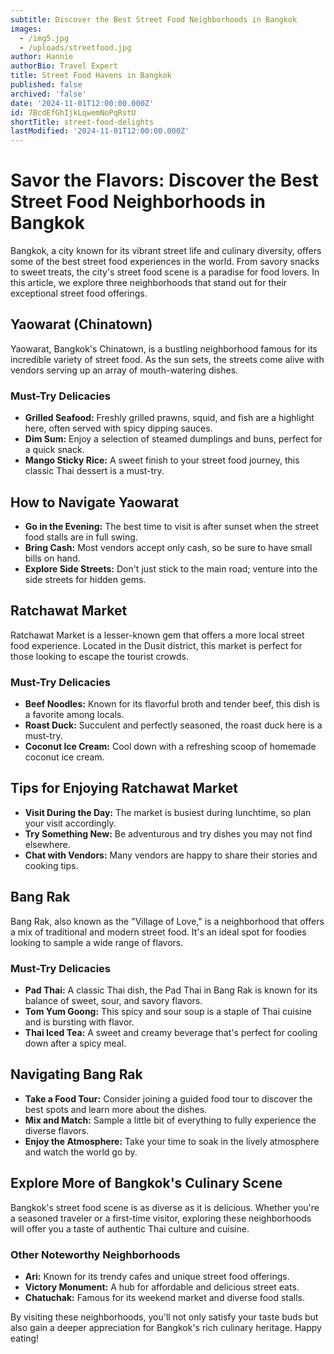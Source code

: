 ```yaml
---
subtitle: Discover the Best Street Food Neighborhoods in Bangkok
images:
  - /img5.jpg
  - /uploads/streetfood.jpg
author: Hannie
authorBio: Travel Expert
title: Street Food Havens in Bangkok
published: false
archived: 'false'
date: '2024-11-01T12:00:00.000Z'
id: 7BcdEfGhIjkLqwemNoPqRstU
shortTitle: street-food-delights
lastModified: '2024-11-01T12:00:00.000Z'
---
```


# Savor the Flavors: Discover the Best Street Food Neighborhoods in Bangkok

Bangkok, a city known for its vibrant street life and culinary diversity, offers some of the best street food experiences in the world. From savory snacks to sweet treats, the city's street food scene is a paradise for food lovers. In this article, we explore three neighborhoods that stand out for their exceptional street food offerings.

## Yaowarat (Chinatown)

Yaowarat, Bangkok's Chinatown, is a bustling neighborhood famous for its incredible variety of street food. As the sun sets, the streets come alive with vendors serving up an array of mouth-watering dishes.

### Must-Try Delicacies

* **Grilled Seafood:** Freshly grilled prawns, squid, and fish are a highlight here, often served with spicy dipping sauces.
* **Dim Sum:** Enjoy a selection of steamed dumplings and buns, perfect for a quick snack.
* **Mango Sticky Rice:** A sweet finish to your street food journey, this classic Thai dessert is a must-try.

## How to Navigate Yaowarat

* **Go in the Evening:** The best time to visit is after sunset when the street food stalls are in full swing.
* **Bring Cash:** Most vendors accept only cash, so be sure to have small bills on hand.
* **Explore Side Streets:** Don't just stick to the main road; venture into the side streets for hidden gems.

## Ratchawat Market

Ratchawat Market is a lesser-known gem that offers a more local street food experience. Located in the Dusit district, this market is perfect for those looking to escape the tourist crowds.

### Must-Try Delicacies

* **Beef Noodles:** Known for its flavorful broth and tender beef, this dish is a favorite among locals.
* **Roast Duck:** Succulent and perfectly seasoned, the roast duck here is a must-try.
* **Coconut Ice Cream:** Cool down with a refreshing scoop of homemade coconut ice cream.

## Tips for Enjoying Ratchawat Market

* **Visit During the Day:** The market is busiest during lunchtime, so plan your visit accordingly.
* **Try Something New:** Be adventurous and try dishes you may not find elsewhere.
* **Chat with Vendors:** Many vendors are happy to share their stories and cooking tips.

## Bang Rak

Bang Rak, also known as the "Village of Love," is a neighborhood that offers a mix of traditional and modern street food. It's an ideal spot for foodies looking to sample a wide range of flavors.

### Must-Try Delicacies

* **Pad Thai:** A classic Thai dish, the Pad Thai in Bang Rak is known for its balance of sweet, sour, and savory flavors.
* **Tom Yum Goong:** This spicy and sour soup is a staple of Thai cuisine and is bursting with flavor.
* **Thai Iced Tea:** A sweet and creamy beverage that's perfect for cooling down after a spicy meal.

## Navigating Bang Rak

* **Take a Food Tour:** Consider joining a guided food tour to discover the best spots and learn more about the dishes.
* **Mix and Match:** Sample a little bit of everything to fully experience the diverse flavors.
* **Enjoy the Atmosphere:** Take your time to soak in the lively atmosphere and watch the world go by.

## Explore More of Bangkok's Culinary Scene

Bangkok's street food scene is as diverse as it is delicious. Whether you're a seasoned traveler or a first-time visitor, exploring these neighborhoods will offer you a taste of authentic Thai culture and cuisine.

### Other Noteworthy Neighborhoods

* **Ari:** Known for its trendy cafes and unique street food offerings.
* **Victory Monument:** A hub for affordable and delicious street eats.
* **Chatuchak:** Famous for its weekend market and diverse food stalls.

By visiting these neighborhoods, you'll not only satisfy your taste buds but also gain a deeper appreciation for Bangkok's rich culinary heritage. Happy eating!
